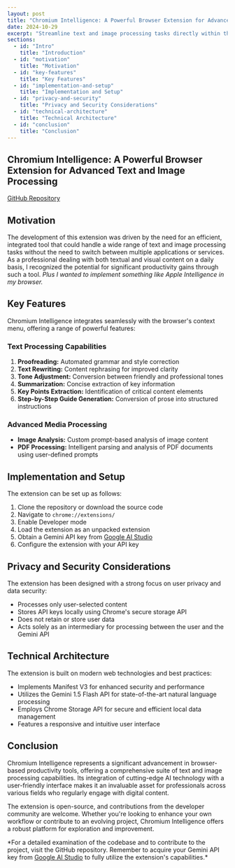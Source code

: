 ```yaml
---
layout: post
title: "Chromium Intelligence: A Powerful Browser Extension for Advanced Text and Image Processing"
date: 2024-10-29
excerpt: "Streamline text and image processing tasks directly within the browser."
sections:
  - id: "Intro"
    title: "Introduction"
  - id: "motivation"
    title: "Motivation"
  - id: "key-features"
    title: "Key Features"
  - id: "implementation-and-setup"
    title: "Implementation and Setup"
  - id: "privacy-and-security"
    title: "Privacy and Security Considerations"
  - id: "technical-architecture"
    title: "Technical Architecture"
  - id: "conclusion"
    title: "Conclusion"
---
```

<section id="Intro">
  <h1 class="text-3xl font-bold text-gray-100 mb-4"> Chromium Intelligence: A Powerful Browser Extension for Advanced Text and Image Processing </h1>
  <p><a href="https://github.com/9-5/Chromium-Intelligence" class="text-teal-500 underline">GitHub Repository</a></p>
</section>

<section id="motivation">
  <h2 class="text-3xl font-bold text-gray-100 mb-4">Motivation</h2>
  <p>The development of this extension was driven by the need for an efficient, integrated tool that could handle a wide range of text and image processing tasks without the need to switch between multiple applications or services. As a professional dealing with both textual and visual content on a daily basis, I recognized the potential for significant productivity gains through such a tool. <em>Plus I wanted to implement something like Apple Intelligence in my browser.</em></p>
</section>

<section id="key-features">
  <h2 class="text-3xl font-bold text-gray-100 mb-4">Key Features</h2>
  <p>Chromium Intelligence integrates seamlessly with the browser's context menu, offering a range of powerful features:</p>
  
  <h3 class="text-2xl font-bold text-gray-100 mb-2">Text Processing Capabilities</h3>
  <ol class="list-decimal list-inside mb-4">
    <li><strong>Proofreading:</strong> Automated grammar and style correction</li>
    <li><strong>Text Rewriting:</strong> Content rephrasing for improved clarity</li>
    <li><strong>Tone Adjustment:</strong> Conversion between friendly and professional tones</li>
    <li><strong>Summarization:</strong> Concise extraction of key information</li>
    <li><strong>Key Points Extraction:</strong> Identification of critical content elements</li>
    <li><strong>Step-by-Step Guide Generation:</strong> Conversion of prose into structured instructions</li>
  </ol>

  <h3 class="text-2xl font-bold text-gray-100 mb-2">Advanced Media Processing</h3>
  <ul class="list-disc list-inside mb-4">
    <li><strong>Image Analysis:</strong> Custom prompt-based analysis of image content</li>
    <li><strong>PDF Processing:</strong> Intelligent parsing and analysis of PDF documents using user-defined prompts</li>
  </ul>
</section>

<section id="implementation-and-setup">
  <h2 class="text-3xl font-bold text-gray-100 mb-4">Implementation and Setup</h2>
  <p>The extension can be set up as follows:</p>
  <ol class="list-decimal list-inside mb-4">
    <li>Clone the repository or download the source code</li>
    <li>Navigate to <code>chrome://extensions/</code></li>
    <li>Enable Developer mode</li>
    <li>Load the extension as an unpacked extension</li>
    <li>Obtain a Gemini API key from <a href="https://ai.google.dev" class="text-teal-500 underline">Google AI Studio</a></li>
    <li>Configure the extension with your API key</li>
  </ol>
</section>

<section id="privacy-and-security">
  <h2 class="text-3xl font-bold text-gray-100 mb-4">Privacy and Security Considerations</h2>
  <p>The extension has been designed with a strong focus on user privacy and data security:</p>
  <ul class="list-disc list-inside mb-4">
    <li>Processes only user-selected content</li>
    <li>Stores API keys locally using Chrome's secure storage API</li>
    <li>Does not retain or store user data</li>
    <li>Acts solely as an intermediary for processing between the user and the Gemini API</li>
  </ul>
</section>

<section id ="technical-architecture">
  <h2 class="text-3xl font-bold text-gray-100 mb-4">Technical Architecture</h2>
  <p>The extension is built on modern web technologies and best practices:</p>
  <ul class="list-disc list-inside mb-4">
    <li>Implements Manifest V3 for enhanced security and performance</li>
    <li>Utilizes the Gemini 1.5 Flash API for state-of-the-art natural language processing</li>
    <li>Employs Chrome Storage API for secure and efficient local data management</li>
    <li>Features a responsive and intuitive user interface</li>
  </ul>
</section>

<section id="conclusion">
  <h2 class="text-3xl font-bold text-gray-100 mb-4">Conclusion</h2>
  <p>Chromium Intelligence represents a significant advancement in browser-based productivity tools, offering a comprehensive suite of text and image processing capabilities. Its integration of cutting-edge AI technology with a user-friendly interface makes it an invaluable asset for professionals across various fields who regularly engage with digital content.</p>
  <p>The extension is open-source, and contributions from the developer community are welcome. Whether you're looking to enhance your own workflow or contribute to an evolving project, Chromium Intelligence offers a robust platform for exploration and improvement.</p>
</section>

<footer>
  <p>*For a detailed examination of the codebase and to contribute to the project, visit the GitHub repository. Remember to acquire your Gemini API key from <a href="https://ai.google.dev" class="text-teal-500 underline">Google AI Studio</a> to fully utilize the extension's capabilities.*</p>
</footer>
